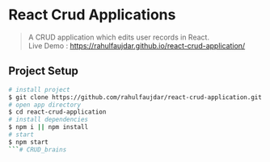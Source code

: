 # React Crud Applications

> A CRUD application which edits user records in React.  
Live Demo : https://rahulfaujdar.github.io/react-crud-application/
## Project Setup

```bash
# install project
$ git clone https://github.com/rahulfaujdar/react-crud-application.git
# open app directory
$ cd react-crud-application
# install dependencies
$ npm i || npm install
# start
$ npm start
```# CRUD_brains
